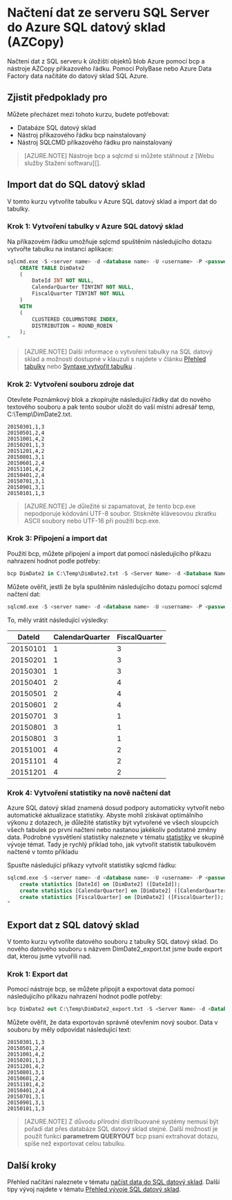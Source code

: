<properties
   pageTitle="Načtení dat ze serveru SQL Server do Azure SQL datový sklad (PolyBase) | Microsoft Azure"
   description="Export dat z SQL serveru k plochému souborům, AZCopy k importu dat k úložišti objektů blob Azure a PolyBase jedí data do SQL Azure datový sklad používá bcp."
   services="sql-data-warehouse"
   documentationCenter="NA"
   authors="ckarst"
   manager="barbkess"
   editor=""/>

<tags
   ms.service="sql-data-warehouse"
   ms.devlang="NA"
   ms.topic="get-started-article"
   ms.tgt_pltfrm="NA"
   ms.workload="data-services"
   ms.date="06/30/2016"
   ms.author="cakarst;barbkess;sonyama"/>


# <a name="load-data-from-sql-server-into-azure-sql-data-warehouse-azcopy"></a>Načtení dat ze serveru SQL Server do Azure SQL datový sklad (AZCopy)

Načtení dat z SQL serveru k úložišti objektů blob Azure pomocí bcp a nástroje AZCopy příkazového řádku. Pomocí PolyBase nebo Azure Data Factory data načítáte do datový sklad SQL Azure. 


## <a name="prerequisites"></a>Zjistit předpoklady pro

Můžete přecházet mezi tohoto kurzu, budete potřebovat:

- Databáze SQL datový sklad
- Nástroj příkazového řádku bcp nainstalovaný
- Nástroj SQLCMD příkazového řádku pro nainstalovaný

>[AZURE.NOTE] Nástroje bcp a sqlcmd si můžete stáhnout z [Webu služby Stažení softwaru][].

## <a name="import-data-into-sql-data-warehouse"></a>Import dat do SQL datový sklad

V tomto kurzu vytvoříte tabulku v Azure SQL datový sklad a import dat do tabulky.

### <a name="step-1-create-a-table-in-azure-sql-data-warehouse"></a>Krok 1: Vytvoření tabulky v Azure SQL datový sklad

Na příkazovém řádku umožňuje sqlcmd spuštěním následujícího dotazu vytvořte tabulku na instanci aplikace:

```sql
sqlcmd.exe -S <server name> -d <database name> -U <username> -P <password> -I -Q "
    CREATE TABLE DimDate2
    (
        DateId INT NOT NULL,
        CalendarQuarter TINYINT NOT NULL,
        FiscalQuarter TINYINT NOT NULL
    )
    WITH
    (
        CLUSTERED COLUMNSTORE INDEX,
        DISTRIBUTION = ROUND_ROBIN
    );
"
```

>[AZURE.NOTE] Další informace o vytvoření tabulky na SQL datový sklad a možnosti dostupné v klauzuli s najdete v článku [Přehled tabulky][] nebo [Syntaxe vytvořit tabulku][] .

### <a name="step-2-create-a-source-data-file"></a>Krok 2: Vytvoření souboru zdroje dat

Otevřete Poznámkový blok a zkopírujte následující řádky dat do nového textového souboru a pak tento soubor uložit do vaší místní adresář temp, C:\Temp\DimDate2.txt.

```
20150301,1,3
20150501,2,4
20151001,4,2
20150201,1,3
20151201,4,2
20150801,3,1
20150601,2,4
20151101,4,2
20150401,2,4
20150701,3,1
20150901,3,1
20150101,1,3
```

> [AZURE.NOTE] Je důležité si zapamatovat, že tento bcp.exe nepodporuje kódování UTF-8 soubor. Stiskněte klávesovou zkratku ASCII soubory nebo UTF-16 při použití bcp.exe.

### <a name="step-3-connect-and-import-the-data"></a>Krok 3: Připojení a import dat
Použití bcp, můžete připojení a import dat pomocí následujícího příkazu nahrazení hodnot podle potřeby:

```sql
bcp DimDate2 in C:\Temp\DimDate2.txt -S <Server Name> -d <Database Name> -U <Username> -P <password> -q -c -t  ','
```

Můžete ověřit, jestli že byla spuštěním následujícího dotazu pomocí sqlcmd načtení dat:

```sql
sqlcmd.exe -S <server name> -d <database name> -U <username> -P <password> -I -Q "SELECT * FROM DimDate2 ORDER BY 1;"
```

To, měly vrátit následující výsledky:

DateId |CalendarQuarter |FiscalQuarter
----------- |--------------- |-------------
20150101 |1 |3
20150201 |1 |3
20150301 |1 |3
20150401 |2 |4
20150501 |2 |4
20150601 |2 |4
20150701 |3 |1
20150801 |3 |1
20150801 |3 |1
20151001 |4 |2
20151101 |4 |2
20151201 |4 |2

### <a name="step-4-create-statistics-on-your-newly-loaded-data"></a>Krok 4: Vytvoření statistiky na nově načtení dat

Azure SQL datový sklad znamená dosud podpory automaticky vytvořit nebo automatické aktualizace statistiky. Abyste mohli získávat optimálního výkonu z dotazech, je důležité statistiky být vytvořené ve všech sloupcích všech tabulek po první načtení nebo nastanou jakékoliv podstatné změny data. Podrobné vysvětlení statistiky naleznete v tématu [statistiky][] ve skupině vývoje témat. Tady je rychlý příklad toho, jak vytvořit statistik tabulkovém načtené v tomto příkladu

Spusťte následující příkazy vytvořit statistiky sqlcmd řádku:

```sql
sqlcmd.exe -S <server name> -d <database name> -U <username> -P <password> -I -Q "
    create statistics [DateId] on [DimDate2] ([DateId]);
    create statistics [CalendarQuarter] on [DimDate2] ([CalendarQuarter]);
    create statistics [FiscalQuarter] on [DimDate2] ([FiscalQuarter]);
"
```

## <a name="export-data-from-sql-data-warehouse"></a>Export dat z SQL datový sklad
V tomto kurzu vytvoříte datového souboru z tabulky SQL datový sklad. Do nového datového souboru s názvem DimDate2_export.txt jsme bude export dat, kterou jsme vytvořili nad.

### <a name="step-1-export-the-data"></a>Krok 1: Export dat

Pomocí nástroje bcp, se můžete připojit a exportovat data pomocí následujícího příkazu nahrazení hodnot podle potřeby:

```sql
bcp DimDate2 out C:\Temp\DimDate2_export.txt -S <Server Name> -d <Database Name> -U <Username> -P <password> -q -c -t ','
```
Můžete ověřit, že data exportován správně otevřením nový soubor. Data v souboru by měly odpovídat následující text:

```
20150301,1,3
20150501,2,4
20151001,4,2
20150201,1,3
20151201,4,2
20150801,3,1
20150601,2,4
20151101,4,2
20150401,2,4
20150701,3,1
20150901,3,1
20150101,1,3
```

>[AZURE.NOTE] Z důvodu přírodní distribuované systémy nemusí být pořadí dat přes databáze SQL datový sklad stejné. Další možností je použít funkci **parametrem QUERYOUT** bcp psaní extrahovat dotazu, spíše než exportovat celou tabulku.

## <a name="next-steps"></a>Další kroky
Přehled načítání naleznete v tématu [načíst data do SQL datový sklad][].
Další tipy vývoj najdete v tématu [Přehled vývoje SQL datový sklad][].

<!--Image references-->

<!--Article references-->

[Načíst data do SQL datový sklad]: ./sql-data-warehouse-overview-load.md
[Přehled vývoje SQL datový sklad]: ./sql-data-warehouse-overview-develop.md
[Přehled tabulky]: ./sql-data-warehouse-tables-overview.md
[Statistiky]: ./sql-data-warehouse-tables-statistics.md

<!--MSDN references-->
[bcp]: https://msdn.microsoft.com/library/ms162802.aspx
[Syntaxe vytvořit tabulku]: https://msdn.microsoft.com/library/mt203953.aspx

<!--Other Web references-->
[Stažení softwaru společnosti Microsoft]: https://www.microsoft.com/download/details.aspx?id=36433
